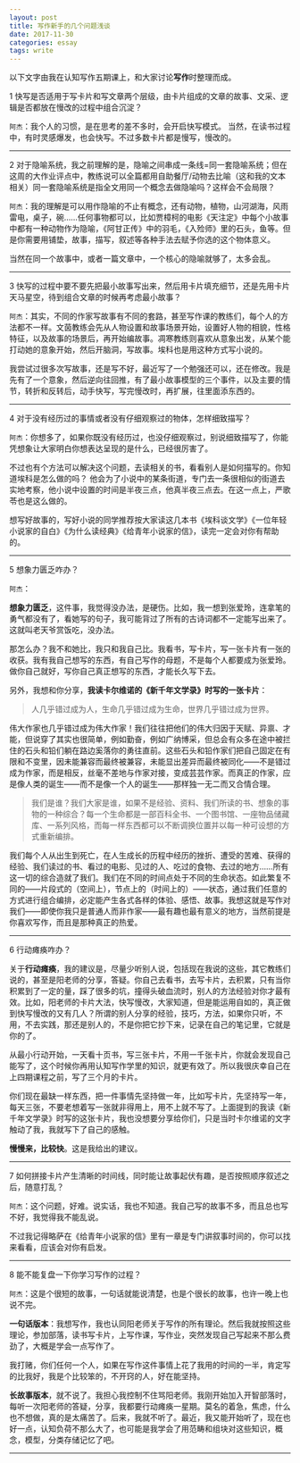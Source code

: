 ```yaml
---
layout: post
title: 写作新手的几个问题浅谈
date: 2017-11-30 
categories: essay
tags: write
---
```



以下文字由我在认知写作五期课上，和大家讨论**写作**时整理而成。

1 快写是否适用于写卡片和写文章两个层级，由卡片组成的文章的故事、文采、逻辑是否都放在慢改的过程中组合沉淀？

`阿杰`：我个人的习惯，是在思考的差不多时，会开启快写模式。 当然，在读书过程中，有时灵感爆发，也会快写。不过多数卡片都是慢写，慢改的。

----------

2 对于隐喻系统，我之前理解的是，隐喻之间串成一条线=同一套隐喻系统；但在这周的大作业评点中，教练说可以全篇都用自助餐厅/动物去比喻（这和我的文本相关）同一套隐喻系统是指全文用同一个概念去做隐喻吗？这样会不会局限？

`阿杰`：我的理解是可以用作隐喻的不止有概念，还有动物，植物，山河湖海，风雨雷电，桌子，碗……任何事物都可以，比如贾樟柯的电影《天注定》中每个小故事中都有一种动物作为隐喻，《阿甘正传》中的羽毛，《入殓师》里的石头，鱼等。但是你需要用铺垫，故事，描写，叙述等各种手法去赋予你选的这个物体意义。

当然在同一个故事中，或者一篇文章中，一个核心的隐喻就够了，太多会乱。

----------

3 快写的过程中要不要先把最小故事写出来，然后用卡片填充细节，还是先用卡片天马星空，待到组合文章的时候再考虑最小故事？

`阿杰`：其实，不同的作家写故事有不同的套路，甚至写作课的教练们，每个人的方法都不一样。文茵教练会先从人物设置和故事场景开始，设置好人物的相貌，性格特征，以及故事的场景后，再开始编故事。凋寒教练则喜欢从意象出发，从某个能打动她的意象开始，然后开脑洞，写故事。埃科也是用这种方式写小说的。
    
我尝试过很多次写故事，还是写不好，最近写了一个勉强还可以，还在修改。我是先有了一个意象，然后逆向往回推，有了最小故事模型的三个事件，以及主要的情节，转折和反转后，动手快写，写完慢改时，再扩展，往里面添东西的。

----------

4 对于没有经历过的事情或者没有仔细观察过的物体，怎样细致描写？

`阿杰`：你想多了，如果你既没有经历过，也没仔细观察过，别说细致描写了，你能凭想象让大家明白你想表达呈现的是什么，已经很厉害了。 

不过也有个方法可以解决这个问题，去读相关的书，看看别人是如何描写的。你知道埃科是怎么做的吗？ 他会为了小说中的某条街道，专门去一条很相似的街道去实地考察，他小说中设置的时间是半夜三点，他真半夜三点去。在这一点上，严歌苓也是这么做的。

想写好故事的，写好小说的同学推荐按大家读这几本书《埃科谈文学》《一位年轻小说家的自白》《为什么读经典》《给青年小说家的信》，读完一定会对你有帮助的。

----------

5 想象力匮乏咋办？

`阿杰`：

**想象力匮乏**，这件事，我觉得没办法，是硬伤。比如，我一想到张爱玲，连拿笔的勇气都没有了，看她写的句子，我可能背过了所有的古诗词都不一定能写出来了。这就叫老天爷赏饭吃，没办法。

那怎么办？我不和她比，我只和我自己比。我看书，写卡片，写一张卡片有一张的收获。我有我自己想写的东西，有自己写作的母题，不是每个人都要成为张爱玲。做你自己就好，写你自己真正想写的东西，才能长久写下去。

另外，我想和你分享，**我读卡尔维诺的《新千年文学录》时写的一张卡片**：

> 人几乎错过成为人，生命几乎错过成为生命，世界几乎错过成为世界。

伟大作家也几乎错过成为伟大作家！我们往往把他们的伟大归因于天赋、异禀、才能，但说穿了其实也很简单，例如勤奋，例如广纳博采，但总会有众多在途中被拦住的石头和铅们躺在路边奚落你的勇往直前。这些石头和铅作家们把自己固定在有限和不变里，因未能兼容而最终被兼容，未能显出差异而最终被同化——不是错过成为作家，而是相反，丝毫不差地与作家对接，变成芸芸作家。而真正的作家，应是像人类的诞生——而不是像一个人的诞生——那样独一无二而又合情合理。

> 我们是谁？我们大家是谁，如果不是经验、资料、我们所读的书、想象的事物的一种综合？每一个生命都是一部百科全书、一个图书馆、一座物品储藏库、一系列风格，而每一样东西都可以不断调换位置并以每一种可设想的方式重新编排。

我们每个人从出生到死亡，在人生成长的历程中经历的挫折、遭受的苦难、获得的经验、我们读过的书、看过的电影、见过的人、吃过的食物、去过的地方……所有这一切的综合造就了我们。我们在不同的时间点处于不同的生命状态。如此繁复不同的——片段式的（空间上），节点上的（时间上的）——状态，通过我们任意的方式进行组合编排，必定能产生各式各样的体验、感悟、故事。我想这就是写作对我们——即使你我只是普通人而非作家——最有趣也最有意义的地方，当然前提是你喜欢写作，而且是那种真正的热爱。


----------

6 行动瘫痪咋办？

关于**行动瘫痪**，我的建议是，尽量少听别人说，包括现在我说的这些，其它教练们说的，甚至是阳老师的分享，答疑。你自己去看书，去写卡片，去积累，只有当你积累到了一定的量，踩了很多的坑，撞得头破血流时，别人的方法经验对你才最有效。比如，阳老师的卡片大法，快写慢改，大家知道，但是能运用自如的，真正做到快写慢改的又有几人？所谓的别人分享的经验，技巧，方法，如果你只听，不用，不去实践，那还是别人的，不是你把它抄下来，记录在自己的笔记里，它就是你的了。

从最小行动开始，一天看十页书，写三张卡片，不用一千张卡片，你就会发现自己能写了，这个时候你再用认知写作学里的知识，就更有效了。所以我很庆幸自己在上四期课程之前，写了三个月的卡片。

你们现在最缺一样东西，把一件事情先坚持做一年，比如写卡片，先坚持写一年，每天三张，不要老想着写一张就非得用上，用不上就不写了。上面提到的我读《新千年文学录》时写的这张卡片，我也没想要分享给你们，只是当时卡尔维诺的文字触动了我，我就写下了自己的感触。

**慢慢来，比较快**。这是我给出的建议。

----------

7 如何拼接卡片产生清晰的时间线，同时能让故事起伏有趣，是否按照顺序叙述之后，随意打乱？

`阿杰`：这个问题，好难。说实话，我也不知道。我自己写的故事不多，而且总也写不好，我觉得我不能乱说。

不过我记得略萨在《给青年小说家的信》里有一章是专门讲叙事时间的，你可以找来看看，应该会对你有启发。

----------

8 能不能复盘一下你学习写作的过程？

`阿杰`：这是个很短的故事，一句话就能说清楚，也是个很长的故事，也许一晚上也说不完。

**一句话版本**：我想写作，我也认同阳老师关于写作的所有理论。然后我就按照这些理论，参加部落，读书写卡片，上写作课，写作业，突然发现自己写起来不那么费劲了，大概是学会一点写作了。

我打赌，你们任何一个人，如果在写作这件事情上花了我用的时间的一半，肯定写的比我好，我是个比较笨的，不开窍的人，好在能坚持。

**长故事版本**，就不说了。我担心我控制不住骂阳老师。我刚开始加入开智部落时，每听一次阳老师的答疑，分享，我都要行动瘫痪一星期。莫名的着急，焦虑，什么也不想做，真的是太痛苦了。后来，我就不听了。最近，我又能开始听了，现在也好一点，认知负荷不那么大了，也可能是我学会了用范畴和组块对这些知识，概念，模型，分类存储记忆了吧。

----------